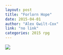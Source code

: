 ```yaml
---
layout: post
title: "Forlorn Hope"
date: 2015-04-01
author: "Alex Gwilt-Cox"
link: "no link"
categories: 2015 rpg
---
```

![]({{site.url}}/2015images/ForlornHope.jpg)

